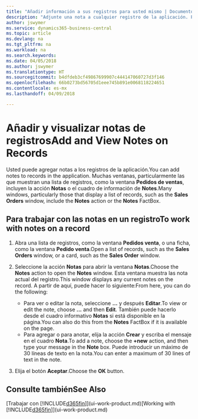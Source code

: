 ```yaml
---
title: "Añadir información a sus registros para usted mismo | Documentos de Microsoft"
description: "Adjunte una nota a cualquier registro de la aplicación. Por ejemplo, si tiene información adicional sobre un pedido de venta que no se ajusta a ninguno de los campos del pedido de venta, puede escribir una nota."
author: jswymer
ms.service: dynamics365-business-central
ms.topic: article
ms.devlang: na
ms.tgt_pltfrm: na
ms.workload: na
ms.search.keywords: 
ms.date: 04/05/2018
ms.author: jswymer
ms.translationtype: HT
ms.sourcegitcommit: b4dfdeb3cf49867699907c444147060727d3f146
ms.openlocfilehash: 66b0273bd56705d1eee745b891e0068118224651
ms.contentlocale: es-mx
ms.lasthandoff: 04/09/2018

---
```

# <a name="add-and-view-notes-on-records"></a><span data-ttu-id="70b36-104">Añadir y visualizar notas de registros</span><span class="sxs-lookup"><span data-stu-id="70b36-104">Add and View Notes on Records</span></span>
 <span data-ttu-id="70b36-105">Usted <!--OnPrem and your colleagues -->puede agregar notas a los registros de la aplicación.</span><span class="sxs-lookup"><span data-stu-id="70b36-105">You <!--OnPrem and your colleagues -->can add notes to records in the application.</span></span> <span data-ttu-id="70b36-106">Muchas ventanas, particularmente las que muestran una lista de registros, como la ventana **Pedidos de ventas**, incluyen la acción **Notas** o el cuadro de información de **Notes**.</span><span class="sxs-lookup"><span data-stu-id="70b36-106">Many windows, particularly those that display a list of records, such as the **Sales Orders** window, include the **Notes** action or the **Notes** FactBox.</span></span> <!--OnPremNotes is where you can write notes about a record to yourself or others, and where you can view notes to you from others. For example, a note could be a general comment or processing instruction to your colleague, who can then respond to your note using their own **Notes**. Or, your colleague can add a note that gives you extra information about a sales order that is not covered by the information on the sales order. These notes and correspondences will follow the record as it is processed in the company.-->

<!--OnPrem
> [!NOTE]  
>  You can only select one recipient of the note.-->  

## <a name="to-work-with-notes-on-a-record"></a><span data-ttu-id="70b36-107">Para trabajar con las notas en un registro</span><span class="sxs-lookup"><span data-stu-id="70b36-107">To work with notes on a record</span></span>

1.  <span data-ttu-id="70b36-108">Abra una lista de registros, como la ventana **Pedidos venta**, o una ficha, como la ventana **Pedido venta**.</span><span class="sxs-lookup"><span data-stu-id="70b36-108">Open a list of records, such as the **Sales Orders** window, or a card, such as the **Sales Order** window.</span></span>  

    <!-- If **Notes** is not visible on the page, then you can customize the page to display the Notes FactBox. -->

2.  <span data-ttu-id="70b36-109">Seleccione la acción **Notas** para abrir la ventana **Notas**.</span><span class="sxs-lookup"><span data-stu-id="70b36-109">Choose the **Notes** action to open the **Notes** window.</span></span> <span data-ttu-id="70b36-110">Esta ventana muestra las nota actual del registro.</span><span class="sxs-lookup"><span data-stu-id="70b36-110">This window displays any current notes on the record.</span></span> <span data-ttu-id="70b36-111">A partir de aquí, puede hacer lo siguiente:</span><span class="sxs-lookup"><span data-stu-id="70b36-111">From here, you can do the following:</span></span>

    -   <span data-ttu-id="70b36-112">Para ver o editar la nota, seleccione **…** y después **Editar**.</span><span class="sxs-lookup"><span data-stu-id="70b36-112">To view or edit the note, choose **...** and then **Edit**.</span></span> <span data-ttu-id="70b36-113">También puede hacerlo desde el cuadro informativo **Notas** si está disponible en la página.</span><span class="sxs-lookup"><span data-stu-id="70b36-113">You can also do this from the **Notes** FactBox if it is available on the page.</span></span>
    -   <span data-ttu-id="70b36-114">Para agregar o para anotar, elija la acción **Crear** y escriba el mensaje en el cuadro **Nota**.</span><span class="sxs-lookup"><span data-stu-id="70b36-114">To add a note, choose the **+new** action, and then type your message in the **Note** box.</span></span> <span data-ttu-id="70b36-115">Puede introducir un máximo de 30 líneas de texto en la nota.</span><span class="sxs-lookup"><span data-stu-id="70b36-115">You can enter a maximum of 30 lines of text in the note.</span></span>

<!-- 5.  In the **To** field, enter a user ID (your own or someone else’s) to indicate who the note is for.  

6.  Select the **Notify** field if you want to send a notification to the user in the **To** field.

     If **Notify** is selected, the note will be sent as a notification to the user's **My Notifications** on the Role Center.  -->

3.  <span data-ttu-id="70b36-116">Elija el botón **Aceptar**.</span><span class="sxs-lookup"><span data-stu-id="70b36-116">Choose the **OK** button.</span></span>  

## <a name="see-also"></a><span data-ttu-id="70b36-117">Consulte también</span><span class="sxs-lookup"><span data-stu-id="70b36-117">See Also</span></span>
<span data-ttu-id="70b36-118">[Trabajar con [!INCLUDE[d365fin](includes/d365fin_md.md)]](ui-work-product.md)</span><span class="sxs-lookup"><span data-stu-id="70b36-118">[Working with [!INCLUDE[d365fin](includes/d365fin_md.md)]](ui-work-product.md)</span></span>  

